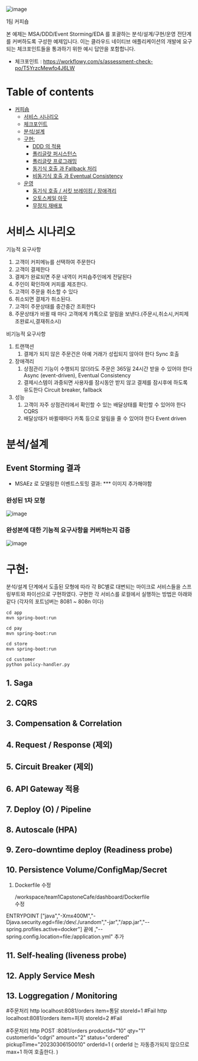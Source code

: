 ![image](https://user-images.githubusercontent.com/122003216/223020573-106d30f4-4d8d-45ac-afc3-13dff5160b22.png)

1팀 커피숍

본 예제는 MSA/DDD/Event Storming/EDA 를 포괄하는 분석/설계/구현/운영 전단계를 커버하도록 구성한 예제입니다.
이는 클라우드 네이티브 애플리케이션의 개발에 요구되는 체크포인트들을 통과하기 위한 예시 답안을 포함합니다.
- 체크포인트 : https://workflowy.com/s/assessment-check-po/T5YrzcMewfo4J6LW


# Table of contents

- [커피숍](#---)
  - [서비스 시나리오](#서비스-시나리오)
  - [체크포인트](#체크포인트)
  - [분석/설계](#분석설계)
  - [구현:](#구현-)
    - [DDD 의 적용](#ddd-의-적용)
    - [폴리글랏 퍼시스턴스](#폴리글랏-퍼시스턴스)
    - [폴리글랏 프로그래밍](#폴리글랏-프로그래밍)
    - [동기식 호출 과 Fallback 처리](#동기식-호출-과-Fallback-처리)
    - [비동기식 호출 과 Eventual Consistency](#비동기식-호출-과-Eventual-Consistency)
  - [운영](#운영)
    - [동기식 호출 / 서킷 브레이킹 / 장애격리](#동기식-호출-서킷-브레이킹-장애격리)
    - [오토스케일 아웃](#오토스케일-아웃)
    - [무정지 재배포](#무정지-재배포)

# 서비스 시나리오

기능적 요구사항
1. 고객이 커피메뉴를 선택하여 주문한다
1. 고객이 결제한다
1. 결제가 완료되면 주문 내역이 커피숍주인에게 전달된다
1. 주인이 확인하여 커피를 제조한다.
1. 고객이 주문을 취소할 수 있다
1. 취소되면 결제가 취소된다.
1. 고객이 주문상태를 중간중간 조회한다
1. 주문상태가 바뀔 때 마다 고객에게 카톡으로 알림을 보낸다.(주문시,취소시,커피제조완료시,결재취소시)

비기능적 요구사항
1. 트랜잭션
    1. 결제가 되지 않은 주문건은 아예 거래가 성립되지 않아야 한다  Sync 호출 
1. 장애격리
    1. 상점관리 기능이 수행되지 않더라도 주문은 365일 24시간 받을 수 있어야 한다  Async (event-driven), Eventual Consistency
    1. 결제시스템이 과중되면 사용자를 잠시동안 받지 않고 결제를 잠시후에 하도록 유도한다  Circuit breaker, fallback
1. 성능
    1. 고객이 자주 상점관리에서 확인할 수 있는 배달상태를 확인할 수 있어야 한다  CQRS
    1. 배달상태가 바뀔때마다 카톡 등으로 알림을 줄 수 있어야 한다  Event driven





# 분석/설계

## Event Storming 결과
* MSAEz 로 모델링한 이벤트스토밍 결과: 
*** 이미지 추가해야함


### 완성된 1차 모형

![image](https://user-images.githubusercontent.com/122003216/223299792-5b9e882e-c184-4ea4-ba1d-7f39f98733e7.png)

### 완성본에 대한 기능적 요구사항을 커버하는지 검증
![image](https://user-images.githubusercontent.com/122003216/223300507-04fa6f51-0bf6-4ddf-807b-926ac69237e1.png)


# 구현:

분석/설계 단계에서 도출된 모형에 따라 각 BC별로 대변되는 마이크로 서비스들을 스프링부트와 파이선으로 구현하였다. 
구현한 각 서비스를 로컬에서 실행하는 방법은 아래와 같다 (각자의 포트넘버는 8081 ~ 808n 이다)

```
cd app
mvn spring-boot:run

cd pay
mvn spring-boot:run 

cd store
mvn spring-boot:run  

cd customer
python policy-handler.py 

```
## 1. Saga
## 2. CQRS
## 3. Compensation & Correlation 
## 4. Request / Response  (제외)
## 5. Circuit Breaker   (제외)
## 6. API Gateway 적용
## 7. Deploy (O) / Pipeline 
## 8. Autoscale (HPA)
## 9. Zero-downtime deploy (Readiness probe)
## 10. Persistence Volume/ConfigMap/Secret

1) Dockerfile  수정
 
     /workspace/team1CapstoneCafe/dashboard/Dockerfile  
    수정

ENTRYPOINT ["java","-Xmx400M","-Djava.security.egd=file:/dev/./urandom","-jar","/app.jar","--spring.profiles.active=docker"]
끝에   ,"--spring.config.location=file:/application.yml" 추가 




## 11. Self-healing (liveness probe)
## 12. Apply Service Mesh
## 13. Loggregation / Monitoring


#주문처리
http localhost:8081/orders item=통닭 storeId=1   #Fail
http localhost:8081/orders item=피자 storeId=2   #Fail

#주문처리
http POST :8081/orders productId="10" qty="1" customerId="cdgri" amount="2" status="ordered" pickupTime="20230306150010" orderId=1
( orderId 는 자동증가되지 않으므로 max+1 하여 호출한다. )


